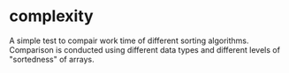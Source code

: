 # complexity

A simple test to compair work time of different sorting algorithms.
Comparison is conducted using different data types and different levels of "sortedness" of arrays.
